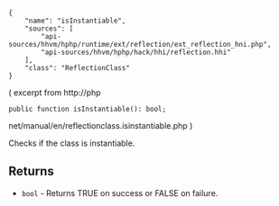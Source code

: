 ``` yamlmeta
{
    "name": "isInstantiable",
    "sources": [
        "api-sources/hhvm/hphp/runtime/ext/reflection/ext_reflection_hni.php",
        "api-sources/hhvm/hphp/hack/hhi/reflection.hhi"
    ],
    "class": "ReflectionClass"
}
```




( excerpt from
http://php




``` Hack
public function isInstantiable(): bool;
```




net/manual/en/reflectionclass.isinstantiable.php )




Checks if the class is instantiable.




## Returns




+ ` bool ` - Returns TRUE on success or FALSE on failure.
<!-- HHAPIDOC -->
